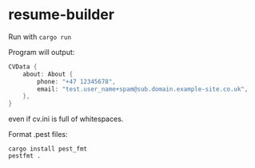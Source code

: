 # resume-builder

Run with `cargo run`

Program will output:

```rust
CVData {
    about: About {
        phone: "+47 12345678",
        email: "test.user_name+spam@sub.domain.example-site.co.uk",
    },
}
```

even if cv.ini is full of whitespaces.

Format .pest files:

```
cargo install pest_fmt
pestfmt .
```